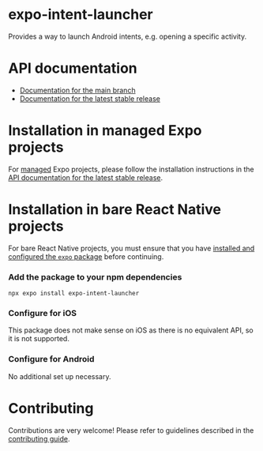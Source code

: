 # expo-intent-launcher

Provides a way to launch Android intents, e.g. opening a specific activity.

# API documentation

- [Documentation for the main branch](https://github.com/expo/expo/blob/main/docs/pages/versions/unversioned/sdk/intent-launcher.mdx)
- [Documentation for the latest stable release](https://docs.expo.dev/versions/latest/sdk/intent-launcher/)

# Installation in managed Expo projects

For [managed](https://docs.expo.dev/archive/managed-vs-bare/) Expo projects, please follow the installation instructions in the [API documentation for the latest stable release](https://docs.expo.dev/versions/latest/sdk/intent-launcher/).

# Installation in bare React Native projects

For bare React Native projects, you must ensure that you have [installed and configured the `expo` package](https://docs.expo.dev/bare/installing-expo-modules/) before continuing.

### Add the package to your npm dependencies

```
npx expo install expo-intent-launcher
```

### Configure for iOS

This package does not make sense on iOS as there is no equivalent API, so it is not supported.

### Configure for Android

No additional set up necessary.

# Contributing

Contributions are very welcome! Please refer to guidelines described in the [contributing guide](https://github.com/expo/expo#contributing).
